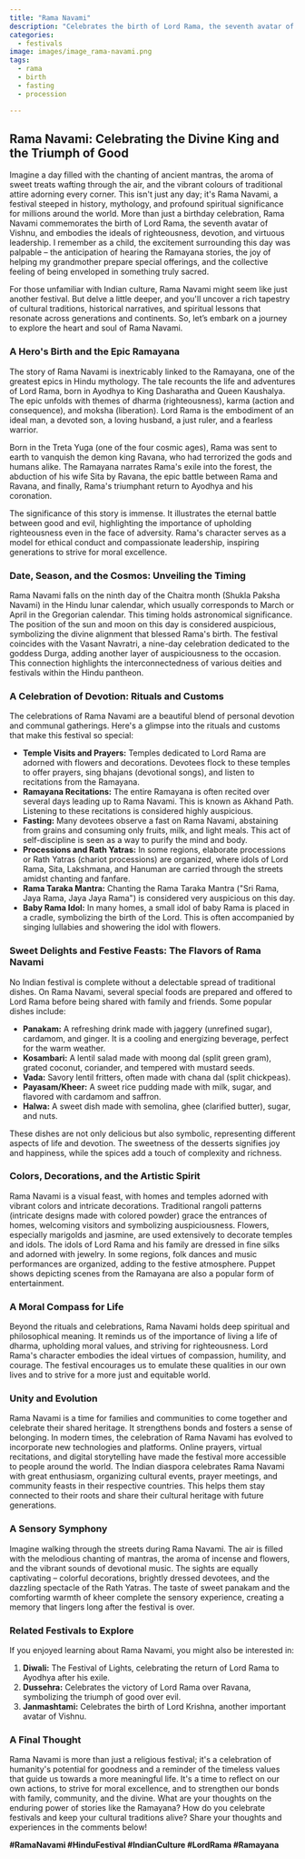 ```yaml
---
title: "Rama Navami"
description: "Celebrates the birth of Lord Rama, the seventh avatar of Vishnu and the protagonist of the epic Ramayana."
categories:
  - festivals
image: images/image_rama-navami.png
tags:
  - rama
  - birth
  - fasting
  - procession

---
```


## Rama Navami: Celebrating the Divine King and the Triumph of Good

Imagine a day filled with the chanting of ancient mantras, the aroma of sweet treats wafting through the air, and the vibrant colours of traditional attire adorning every corner. This isn't just any day; it's Rama Navami, a festival steeped in history, mythology, and profound spiritual significance for millions around the world. More than just a birthday celebration, Rama Navami commemorates the birth of Lord Rama, the seventh avatar of Vishnu, and embodies the ideals of righteousness, devotion, and virtuous leadership. I remember as a child, the excitement surrounding this day was palpable – the anticipation of hearing the Ramayana stories, the joy of helping my grandmother prepare special offerings, and the collective feeling of being enveloped in something truly sacred.

For those unfamiliar with Indian culture, Rama Navami might seem like just another festival. But delve a little deeper, and you'll uncover a rich tapestry of cultural traditions, historical narratives, and spiritual lessons that resonate across generations and continents. So, let’s embark on a journey to explore the heart and soul of Rama Navami.

### A Hero's Birth and the Epic Ramayana

The story of Rama Navami is inextricably linked to the Ramayana, one of the greatest epics in Hindu mythology. The tale recounts the life and adventures of Lord Rama, born in Ayodhya to King Dasharatha and Queen Kaushalya. The epic unfolds with themes of dharma (righteousness), karma (action and consequence), and moksha (liberation). Lord Rama is the embodiment of an ideal man, a devoted son, a loving husband, a just ruler, and a fearless warrior.

Born in the Treta Yuga (one of the four cosmic ages), Rama was sent to earth to vanquish the demon king Ravana, who had terrorized the gods and humans alike. The Ramayana narrates Rama's exile into the forest, the abduction of his wife Sita by Ravana, the epic battle between Rama and Ravana, and finally, Rama's triumphant return to Ayodhya and his coronation.

The significance of this story is immense. It illustrates the eternal battle between good and evil, highlighting the importance of upholding righteousness even in the face of adversity. Rama's character serves as a model for ethical conduct and compassionate leadership, inspiring generations to strive for moral excellence.

### Date, Season, and the Cosmos: Unveiling the Timing

Rama Navami falls on the ninth day of the Chaitra month (Shukla Paksha Navami) in the Hindu lunar calendar, which usually corresponds to March or April in the Gregorian calendar. This timing holds astronomical significance. The position of the sun and moon on this day is considered auspicious, symbolizing the divine alignment that blessed Rama's birth. The festival coincides with the Vasant Navratri, a nine-day celebration dedicated to the goddess Durga, adding another layer of auspiciousness to the occasion. This connection highlights the interconnectedness of various deities and festivals within the Hindu pantheon.

### A Celebration of Devotion: Rituals and Customs

The celebrations of Rama Navami are a beautiful blend of personal devotion and communal gatherings. Here's a glimpse into the rituals and customs that make this festival so special:

*   **Temple Visits and Prayers:** Temples dedicated to Lord Rama are adorned with flowers and decorations. Devotees flock to these temples to offer prayers, sing bhajans (devotional songs), and listen to recitations from the Ramayana.
*   **Ramayana Recitations:** The entire Ramayana is often recited over several days leading up to Rama Navami. This is known as Akhand Path. Listening to these recitations is considered highly auspicious.
*   **Fasting:** Many devotees observe a fast on Rama Navami, abstaining from grains and consuming only fruits, milk, and light meals. This act of self-discipline is seen as a way to purify the mind and body.
*   **Processions and Rath Yatras:** In some regions, elaborate processions or Rath Yatras (chariot processions) are organized, where idols of Lord Rama, Sita, Lakshmana, and Hanuman are carried through the streets amidst chanting and fanfare.
*   **Rama Taraka Mantra:** Chanting the Rama Taraka Mantra ("Sri Rama, Jaya Rama, Jaya Jaya Rama") is considered very auspicious on this day.
*   **Baby Rama Idol:** In many homes, a small idol of baby Rama is placed in a cradle, symbolizing the birth of the Lord. This is often accompanied by singing lullabies and showering the idol with flowers.

### Sweet Delights and Festive Feasts: The Flavors of Rama Navami

No Indian festival is complete without a delectable spread of traditional dishes. On Rama Navami, several special foods are prepared and offered to Lord Rama before being shared with family and friends. Some popular dishes include:

*   **Panakam:** A refreshing drink made with jaggery (unrefined sugar), cardamom, and ginger. It is a cooling and energizing beverage, perfect for the warm weather.
*   **Kosambari:** A lentil salad made with moong dal (split green gram), grated coconut, coriander, and tempered with mustard seeds.
*   **Vada:** Savory lentil fritters, often made with chana dal (split chickpeas).
*   **Payasam/Kheer:** A sweet rice pudding made with milk, sugar, and flavored with cardamom and saffron.
*   **Halwa:** A sweet dish made with semolina, ghee (clarified butter), sugar, and nuts.

These dishes are not only delicious but also symbolic, representing different aspects of life and devotion. The sweetness of the desserts signifies joy and happiness, while the spices add a touch of complexity and richness.

### Colors, Decorations, and the Artistic Spirit

Rama Navami is a visual feast, with homes and temples adorned with vibrant colors and intricate decorations. Traditional rangoli patterns (intricate designs made with colored powder) grace the entrances of homes, welcoming visitors and symbolizing auspiciousness. Flowers, especially marigolds and jasmine, are used extensively to decorate temples and idols. The idols of Lord Rama and his family are dressed in fine silks and adorned with jewelry. In some regions, folk dances and music performances are organized, adding to the festive atmosphere. Puppet shows depicting scenes from the Ramayana are also a popular form of entertainment.

### A Moral Compass for Life

Beyond the rituals and celebrations, Rama Navami holds deep spiritual and philosophical meaning. It reminds us of the importance of living a life of dharma, upholding moral values, and striving for righteousness. Lord Rama's character embodies the ideal virtues of compassion, humility, and courage. The festival encourages us to emulate these qualities in our own lives and to strive for a more just and equitable world.

### Unity and Evolution

Rama Navami is a time for families and communities to come together and celebrate their shared heritage. It strengthens bonds and fosters a sense of belonging. In modern times, the celebration of Rama Navami has evolved to incorporate new technologies and platforms. Online prayers, virtual recitations, and digital storytelling have made the festival more accessible to people around the world. The Indian diaspora celebrates Rama Navami with great enthusiasm, organizing cultural events, prayer meetings, and community feasts in their respective countries. This helps them stay connected to their roots and share their cultural heritage with future generations.

### A Sensory Symphony

Imagine walking through the streets during Rama Navami. The air is filled with the melodious chanting of mantras, the aroma of incense and flowers, and the vibrant sounds of devotional music. The sights are equally captivating – colorful decorations, brightly dressed devotees, and the dazzling spectacle of the Rath Yatras. The taste of sweet panakam and the comforting warmth of kheer complete the sensory experience, creating a memory that lingers long after the festival is over.

### Related Festivals to Explore

If you enjoyed learning about Rama Navami, you might also be interested in:

1.  **Diwali:** The Festival of Lights, celebrating the return of Lord Rama to Ayodhya after his exile.
2.  **Dussehra:** Celebrates the victory of Lord Rama over Ravana, symbolizing the triumph of good over evil.
3.  **Janmashtami:** Celebrates the birth of Lord Krishna, another important avatar of Vishnu.

### A Final Thought

Rama Navami is more than just a religious festival; it's a celebration of humanity's potential for goodness and a reminder of the timeless values that guide us towards a more meaningful life. It's a time to reflect on our own actions, to strive for moral excellence, and to strengthen our bonds with family, community, and the divine. What are your thoughts on the enduring power of stories like the Ramayana? How do you celebrate festivals and keep your cultural traditions alive? Share your thoughts and experiences in the comments below!

**#RamaNavami #HinduFestival #IndianCulture #LordRama #Ramayana**

